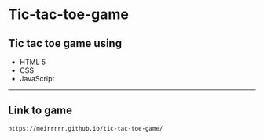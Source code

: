 # Tic-tac-toe-game
## Tic tac toe game using
* HTML 5
* CSS
* JavaScript
---
## Link to game
``` https://meirrrrr.github.io/tic-tac-toe-game/ ```
